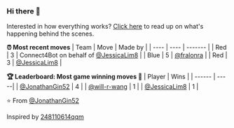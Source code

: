 ### Hi there 👋

<!--
**248110614qqm/248110614qqm** is a ✨ _special_ ✨ repository because its `README.md` (this file) appears on your GitHub profile.

Here are some ideas to get you started:

- 🔭 I’m currently working on ...
- 🌱 I’m currently learning ...
- 👯 I’m looking to collaborate on ...
- 🤔 I’m looking for help with ...
- 💬 Ask me about ...
- 📫 How to reach me: ...
- 😄 Pronouns: ...
- ⚡ Fun fact: ...
-->

Interested in how everything works? [Click here](https://github.com/JonathanGin52/JonathanGin52/tree/master/connect4) to read up on what's happening behind the scenes.

**:alarm_clock: Most recent moves**
| Team | Move | Made by |
| ---- | ---- | ------- |
| Red | 3 | Connect4Bot on behalf of [@JessicaLim8](https://github.com/JessicaLim8) |
| Blue | 5 | [@fralonra](https://github.com/fralonra) |
| Red | 3 | [@JessicaLim8](https://github.com/JessicaLim8) |

**:trophy: Leaderboard: Most game winning moves :100:**
| Player | Wins |
| ------ | -----|
| [@JonathanGin52](https://github.com/JonathanGin52) | 4 |
| [@will-r-wang](https://github.com/will-r-wang) | 1 |
| [@JessicaLim8](https://github.com/JessicaLim8) | 1 |



⭐️ From [@JonathanGin52](https://github.com/248110614qqm)

Inspired by [248110614qqm](https://github.com/248110614qqm)
